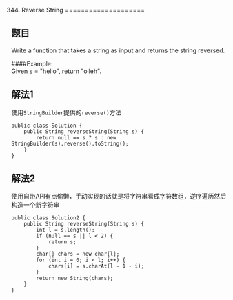 344. Reverse String
====================

题目
----
Write a function that takes a string as input and returns the string reversed.

####Example:  
Given s = "hello", return "olleh".

解法1
-----
使用`StringBuilder`提供的`reverse()`方法

	public class Solution {
	    public String reverseString(String s) {
	        return null == s ? s : new StringBuilder(s).reverse().toString();
	    }
	}

解法2
-----
使用自带API有点偷懒，手动实现的话就是将字符串看成字符数组，逆序遍历然后构造一个新字符串

	public class Solution2 {
	    public String reverseString(String s) {
	        int l = s.length();
	        if (null == s || l < 2) {
	            return s;
	        }
	        char[] chars = new char[l];
	        for (int i = 0; i < l; i++) {
	            chars[i] = s.charAt(l - 1 - i);
	        }
	        return new String(chars);
	    }
	}

